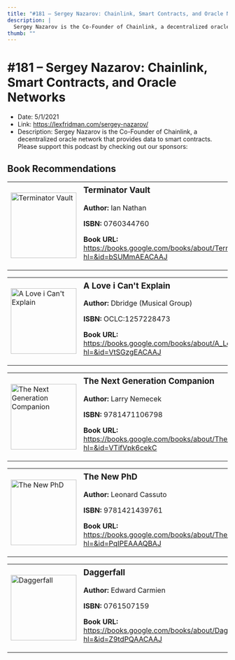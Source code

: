 ```yaml
---
title: "#181 – Sergey Nazarov: Chainlink, Smart Contracts, and Oracle Networks"
description: |
  Sergey Nazarov is the Co-Founder of Chainlink, a decentralized oracle network that provides data to smart contracts. Please support this podcast by checking out our sponsors:"
thumb: ""
---
```


# #181 – Sergey Nazarov: Chainlink, Smart Contracts, and Oracle Networks

  - Date: 5/1/2021
  - Link: https://lexfridman.com/sergey-nazarov/
  - Description: Sergey Nazarov is the Co-Founder of Chainlink, a decentralized oracle network that provides data to smart contracts. Please support this podcast by checking out our sponsors:

## Book Recommendations

<table style="border: none;"><tr style="border: none;"><td style="border: none;"><img src="https://books.google.com/books/content?id=bSUMmAEACAAJ&printsec=frontcover&img=1&zoom=1&source=gbs_api" alt="Terminator Vault" width="150" style="vertical-align: top;"></td><td style="border: none; vertical-align: top;"><h3 style='margin-top: 5'>Terminator Vault</h3><p><strong>Author:</strong> Ian Nathan</p><p><strong>ISBN:</strong> 0760344760</p><p><strong>Book URL:</strong> <a href="https://books.google.com/books/about/Terminator_Vault.html?hl=&id=bSUMmAEACAAJ">https://books.google.com/books/about/Terminator_Vault.html?hl=&id=bSUMmAEACAAJ</a></p></td></tr></table>
<table style="border: none;"><tr style="border: none;"><td style="border: none;"><img src="None" alt="A Love i Can't Explain" width="150" style="vertical-align: top;"></td><td style="border: none; vertical-align: top;"><h3 style='margin-top: 5'>A Love i Can't Explain</h3><p><strong>Author:</strong> Dbridge (Musical Group)</p><p><strong>ISBN:</strong> OCLC:1257228473</p><p><strong>Book URL:</strong> <a href="https://books.google.com/books/about/A_Love_i_Can_t_Explain.html?hl=&id=VtSGzgEACAAJ">https://books.google.com/books/about/A_Love_i_Can_t_Explain.html?hl=&id=VtSGzgEACAAJ</a></p></td></tr></table>
<table style="border: none;"><tr style="border: none;"><td style="border: none;"><img src="https://books.google.com/books/content?id=VTifVpk6cekC&printsec=frontcover&img=1&zoom=1&edge=curl&source=gbs_api" alt="The Next Generation Companion" width="150" style="vertical-align: top;"></td><td style="border: none; vertical-align: top;"><h3 style='margin-top: 5'>The Next Generation Companion</h3><p><strong>Author:</strong> Larry Nemecek</p><p><strong>ISBN:</strong> 9781471106798</p><p><strong>Book URL:</strong> <a href="https://books.google.com/books/about/The_Next_Generation_Companion.html?hl=&id=VTifVpk6cekC">https://books.google.com/books/about/The_Next_Generation_Companion.html?hl=&id=VTifVpk6cekC</a></p></td></tr></table>
<table style="border: none;"><tr style="border: none;"><td style="border: none;"><img src="https://books.google.com/books/content?id=PqIPEAAAQBAJ&printsec=frontcover&img=1&zoom=1&edge=curl&source=gbs_api" alt="The New PhD" width="150" style="vertical-align: top;"></td><td style="border: none; vertical-align: top;"><h3 style='margin-top: 5'>The New PhD</h3><p><strong>Author:</strong> Leonard Cassuto</p><p><strong>ISBN:</strong> 9781421439761</p><p><strong>Book URL:</strong> <a href="https://books.google.com/books/about/The_New_PhD.html?hl=&id=PqIPEAAAQBAJ">https://books.google.com/books/about/The_New_PhD.html?hl=&id=PqIPEAAAQBAJ</a></p></td></tr></table>
<table style="border: none;"><tr style="border: none;"><td style="border: none;"><img src="https://books.google.com/books/content?id=Z9tdPQAACAAJ&printsec=frontcover&img=1&zoom=1&source=gbs_api" alt="Daggerfall" width="150" style="vertical-align: top;"></td><td style="border: none; vertical-align: top;"><h3 style='margin-top: 5'>Daggerfall</h3><p><strong>Author:</strong> Edward Carmien</p><p><strong>ISBN:</strong> 0761507159</p><p><strong>Book URL:</strong> <a href="https://books.google.com/books/about/Daggerfall.html?hl=&id=Z9tdPQAACAAJ">https://books.google.com/books/about/Daggerfall.html?hl=&id=Z9tdPQAACAAJ</a></p></td></tr></table>
